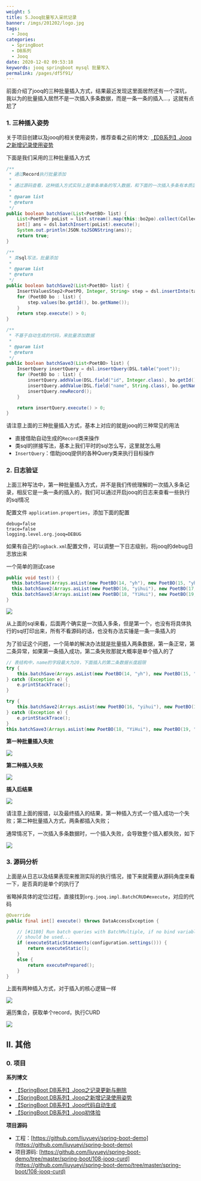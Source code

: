 ```yaml
---
weight: 5
title: 5.Jooq批量写入采坑记录
banner: /imgs/201202/logo.jpg
tags: 
  - Jooq
categories: 
  - SpringBoot
  - DB系列
  - Jooq
date: 2020-12-02 09:53:18
keywords: jooq springboot mysql 批量写入
permalink: /pages/df5f91/
---
```


前面介绍了jooq的三种批量插入方式，结果最近发现这里面居然还有一个深坑，我以为的批量插入居然不是一次插入多条数据，而是一条一条的插入...，这就有点尬了

<!-- more -->

### 1. 三种插入姿势

关于项目创建以及jooq的相关使用姿势，推荐查看之前的博文: [【DB系列】Jooq之新增记录使用姿势](https://spring.hhui.top/spring-blog/2020/09/20/200920-SpringBoot%E7%B3%BB%E5%88%97Jooq%E4%B9%8B%E6%96%B0%E5%A2%9E%E8%AE%B0%E5%BD%95%E4%BD%BF%E7%94%A8%E5%A7%BF%E5%8A%BF/)

下面是我们采用的三种批量插入方式

```java
/**
 * 通过Record执行批量添加
 *
 * 通过源码查看，这种插入方式实际上是单条单条的写入数据，和下面的一次插入多条有本质区别
 *
 * @param list
 * @return
 */
public boolean batchSave(List<PoetBO> list) {
    List<PoetPO> poList = list.stream().map(this::bo2po).collect(Collectors.toList());
    int[] ans = dsl.batchInsert(poList).execute();
    System.out.println(JSON.toJSONString(ans));
    return true;
}

/**
 * 类sql写法，批量添加
 *
 * @param list
 * @return
 */
public boolean batchSave2(List<PoetBO> list) {
    InsertValuesStep2<PoetPO, Integer, String> step = dsl.insertInto(table).columns(table.ID, table.NAME);
    for (PoetBO bo : list) {
        step.values(bo.getId(), bo.getName());
    }
    return step.execute() > 0;
}

/**
 * 不基于自动生成的代码，来批量添加数据
 *
 * @param list
 * @return
 */
public boolean batchSave3(List<PoetBO> list) {
    InsertQuery insertQuery = dsl.insertQuery(DSL.table("poet"));
    for (PoetBO bo : list) {
        insertQuery.addValue(DSL.field("id", Integer.class), bo.getId());
        insertQuery.addValue(DSL.field("name", String.class), bo.getName());
        insertQuery.newRecord();
    }

    return insertQuery.execute() > 0;
}
```

请注意上面的三种批量插入方式，基本上对应的就是jooq的三种常见的用法

- 直接借助自动生成的`Record`类来操作
- 类sql的拼接写法，基本上我们平时的sql怎么写，这里就怎么用
- `InsertQuery`：借助jooq提供的各种Query类来执行目标操作 

### 2. 日志验证

上面三种写法中，第一种批量插入方式，并不是我们传统理解的一次插入多条记录，相反它是一条一条的插入的，我们可以通过开启jooq的日志来查看一些执行的sql情况

配置文件 `application.properties`，添加下面的配置

```properties
debug=false
trace=false
logging.level.org.jooq=DEBUG
```

如果有自己的`logback.xml`配置文件，可以调整一下日志级别，将jooq的debug日志放出来

一个简单的测试case

```java
public void test() {
  this.batchSave(Arrays.asList(new PoetBO(14, "yh"), new PoetBO(15, "yhh")));
  this.batchSave2(Arrays.asList(new PoetBO(16, "yihui"), new PoetBO(17, "yihuihui")));
  this.batchSave3(Arrays.asList(new PoetBO(18, "YiHui"), new PoetBO(19, "YiHuiBlog")));
}
```

![](/imgs/201202/00.jpg)

从上面的sql来看，后面两个确实是一次插入多条，但是第一个，也没有将具体执行的sql打印出来，所有不看源码的话，也没有办法实锤是一条一条插入的

为了验证这个问题，一个简单的解决办法就是批量插入两条数据，第一条正常，第二条异常，如果第一条插入成功，第二条失败那就大概率是单个插入的了

```java
// 表结构中，name的字段最大为20，下面插入的第二条数据长度超限
try {
    this.batchSave(Arrays.asList(new PoetBO(14, "yh"), new PoetBO(15, "1234567890098765432112345")));
} catch (Exception e) {
    e.printStackTrace();
}

try {
    this.batchSave2(Arrays.asList(new PoetBO(16, "yihui"), new PoetBO(17, "1234567890098765432112345")));
} catch (Exception e) {
    e.printStackTrace();
}
this.batchSave3(Arrays.asList(new PoetBO(18, "YiHui"), new PoetBO(19, "YiHuiBlog")));
```

**第一种批量插入失败**

![](/imgs/201202/01.jpg)

**第二种插入失败**

![](/imgs/201202/02.jpg)

**插入后结果**

![](/imgs/201202/03.jpg)


请注意上面的报错，以及最终插入的结果，第一种插入方式一个插入成功一个失败；第二种批量插入方式，两条都插入失败；

通常情况下，一次插入多条数据时，一个插入失败，会导致整个插入都失败，如下

![](/imgs/201202/04.jpg)

### 3. 源码分析

上面是从日志以及结果表现来推测实际的执行情况，接下来就需要从源码角度来看一下，是否真的是单个的执行了

省略掉具体的定位过程，直接找到`org.jooq.impl.BatchCRUD#execute`，对应的代码

```java
@Override
public final int[] execute() throws DataAccessException {

    // [#1180] Run batch queries with BatchMultiple, if no bind variables
    // should be used...
    if (executeStaticStatements(configuration.settings())) {
        return executeStatic();
    }
    else {
        return executePrepared();
    }
}
```

上面有两种插入方式，对于插入的核心逻辑一样

![](/imgs/201202/05.jpg)

遍历集合，获取单个record，执行CURD

![](/imgs/201202/06.jpg)

## II. 其他

### 0. 项目


**系列博文**

- [【SpringBoot DB系列】Jooq之记录更新与删除](https://spring.hhui.top/spring-blog/2020/09/30/200930-SpringBoot%E7%B3%BB%E5%88%97Jooq%E4%B9%8B%E8%AE%B0%E5%BD%95%E6%9B%B4%E6%96%B0%E4%B8%8E%E5%88%A0%E9%99%A4/)
- [【SpringBoot DB系列】Jooq之新增记录使用姿势](http://spring.hhui.top/spring-blog/2020/09/20/200920-SpringBoot%E7%B3%BB%E5%88%97Jooq%E4%B9%8B%E6%96%B0%E5%A2%9E%E8%AE%B0%E5%BD%95%E4%BD%BF%E7%94%A8%E5%A7%BF%E5%8A%BF/)
- [【SpringBoot DB系列】Jooq代码自动生成](http://spring.hhui.top/spring-blog/2020/09/16/200916-SpringBoot%E7%B3%BB%E5%88%97Jooq%E4%BB%A3%E7%A0%81%E8%87%AA%E5%8A%A8%E7%94%9F%E6%88%90/)
- [【SpringBoot DB系列】Jooq初体验](http://spring.hhui.top/spring-blog/2020/09/15/200915-SpringBoot%E7%B3%BB%E5%88%97Jooq%E5%88%9D%E4%BD%93%E9%AA%8C/)

**项目源码**

- 工程：[https://github.com/liuyueyi/spring-boot-demo](https://github.com/liuyueyi/spring-boot-demo)
- 项目源码: [https://github.com/liuyueyi/spring-boot-demo/tree/master/spring-boot/108-jooq-curd](https://github.com/liuyueyi/spring-boot-demo/tree/master/spring-boot/108-jooq-curd)


